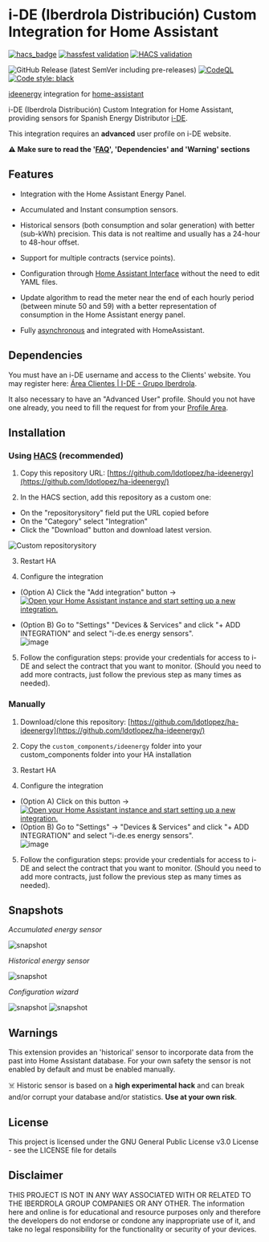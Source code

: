 # i-DE (Iberdrola Distribución) Custom Integration for Home Assistant

<!-- HomeAssistant badges -->
[![hacs_badge](https://img.shields.io/badge/HACS-Custom-orange.svg)](https://github.com/custom-components/hacs)
[![hassfest validation](https://github.com/ldotlopez/ha-ideenergy/workflows/Validate%20with%20hassfest/badge.svg)](https://github.com/ldotlopez/ha-ideenergy/actions/workflows/hassfest.yml)
[![HACS validation](https://github.com/ldotlopez/ha-ideenergy/workflows/Validate%20with%20HACS/badge.svg)](https://github.com/ldotlopez/ha-ideenergy/actions/workflows/hacs.yml)

<!-- Code and releases -->
![GitHub Release (latest SemVer including pre-releases)](https://img.shields.io/github/v/release/ldotlopez/ha-ideenergy?include_prereleases)
[![CodeQL](https://github.com/ldotlopez/ha-ideenergy/actions/workflows/codeql-analysis.yml/badge.svg)](https://github.com/ldotlopez/ha-ideenergy/actions/workflows/codeql-analysis.yml)
[![Code style: black](https://img.shields.io/badge/code%20style-black-000000.svg)](https://github.com/ambv/black)

[ideenergy](https://github.com/ldotlopez/ideenergy) integration for [home-assistant](https://home-assistant.io/)

i-DE (Iberdrola Distribución) Custom Integration for Home Assistant, providing sensors for Spanish Energy Distributor [i-DE](https://i-de.es).

This integration requires an **advanced** user profile on i-DE website.

**⚠️ Make sure to read the '[FAQ](https://github.com/ldotlopez/ha-ideenergy/blob/main/FAQ.md)', 'Dependencies' and 'Warning' sections**


## Features

* Integration with the Home Assistant Energy Panel.

* Accumulated and Instant consumption sensors.

* Historical sensors (both consumption and solar generation) with better (sub-kWh) precision. This data is not realtime and usually has a 24-hour to 48-hour offset.

* Support for multiple contracts (service points).

* Configuration through [Home Assistant Interface](https://developers.home-assistant.io/docs/config_entries_options_flow_handler) without the need to edit YAML files.

* Update algorithm to read the meter near the end of each hourly period (between minute 50 and 59)
with a better representation of consumption in the Home Assistant energy panel.

* Fully [asynchronous](https://developers.home-assistant.io/docs/asyncio_index) and integrated with HomeAssistant.


## Dependencies

You must have an i-DE username and access to the Clients' website. You may register here: [Área Clientes | I-DE - Grupo Iberdrola](https://www.i-de.es/consumidores/web/guest/login).

It also necessary to have an "Advanced User" profile. Should you not have one already, you need to fill the request for from your [Profile Area](https://www.i-de.es/consumidores/web/home/personal-area/userData).


## Installation

### Using [HACS](https://hacs.xyz/) (recommended)

1. Copy this repository URL: [https://github.com/ldotlopez/ha-ideenergy](https://github.com/ldotlopez/ha-ideenergy/)

2. In the HACS section, add this repository as a custom one:


  - On the "repositorysitory" field put the URL copied before
  - On the "Category" select "Integration"
  - Click the "Download" button and download latest version.

  ![Custom repositorysitory](https://user-images.githubusercontent.com/59612788/171965822-4a89c14e-9eb2-4134-8de2-1d3f380663e4.png)

3. Restart HA

4. Configure the integration

  - (Option A) Click the "Add integration" button → [![Open your Home Assistant instance and start setting up a new integration.](https://my.home-assistant.io/badges/config_flow_start.svg)](https://my.home-assistant.io/redirect/config_flow_start/?domain=ideenergy)

  - (Option B) Go to "Settings"  "Devices & Services" and click "+ ADD INTEGRATION" and select "i-de.es energy sensors".  
    ![image](https://user-images.githubusercontent.com/59612788/171966005-e58f6b88-a952-4033-82c6-b1d4ea665873.png)

5. Follow the configuration steps: provide your credentials for access to i-DE and select the contract that you want to monitor. (Should you need to add more contracts, just follow the previous step as many times as needed).


### Manually

1. Download/clone this repository: [https://github.com/ldotlopez/ha-ideenergy](https://github.com/ldotlopez/ha-ideenergy/)

2. Copy the `custom_components/ideenergy` folder into your custom_components folder into your HA installation

3. Restart HA

4. Configure the integration

  - (Option A) Click on this button → [![Open your Home Assistant instance and start setting up a new integration.](https://my.home-assistant.io/badges/config_flow_start.svg)](https://my.home-assistant.io/redirect/config_flow_start/?domain=ideenergy)
  - (Option B) Go to "Settings" → "Devices & Services" and click "+ ADD INTEGRATION" and select "i-de.es energy sensors".  
    ![image](https://user-images.githubusercontent.com/59612788/171966005-e58f6b88-a952-4033-82c6-b1d4ea665873.png)

5. Follow the configuration steps: provide your credentials for access to i-DE and select the contract that you want to monitor. (Should you need to add more contracts, just follow the previous step as many times as needed).

## Snapshots

*Accumulated energy sensor*

![snapshot](screenshots/accumulated.png)

*Historical energy sensor*

![snapshot](screenshots/historical.png)

*Configuration wizard*

![snapshot](screenshots/configuration-1.png)
![snapshot](screenshots/configuration-2.png)

## Warnings
This extension provides an 'historical' sensor to incorporate data from the past into Home Assistant database. For your own safety the sensor is not enabled by default and must be enabled manually.

☠️ Historic sensor is based on a **high experimental hack** and can break and/or corrupt your database and/or statistics. **Use at your own risk**.

## License

This project is licensed under the GNU General Public License v3.0 License - see the LICENSE file for details


## Disclaimer

THIS PROJECT IS NOT IN ANY WAY ASSOCIATED WITH OR RELATED TO THE IBERDROLA GROUP COMPANIES OR ANY OTHER. The information here and online is for educational and resource purposes only and therefore the developers do not endorse or condone any inappropriate use of it, and take no legal responsibility for the functionality or security of your devices.
